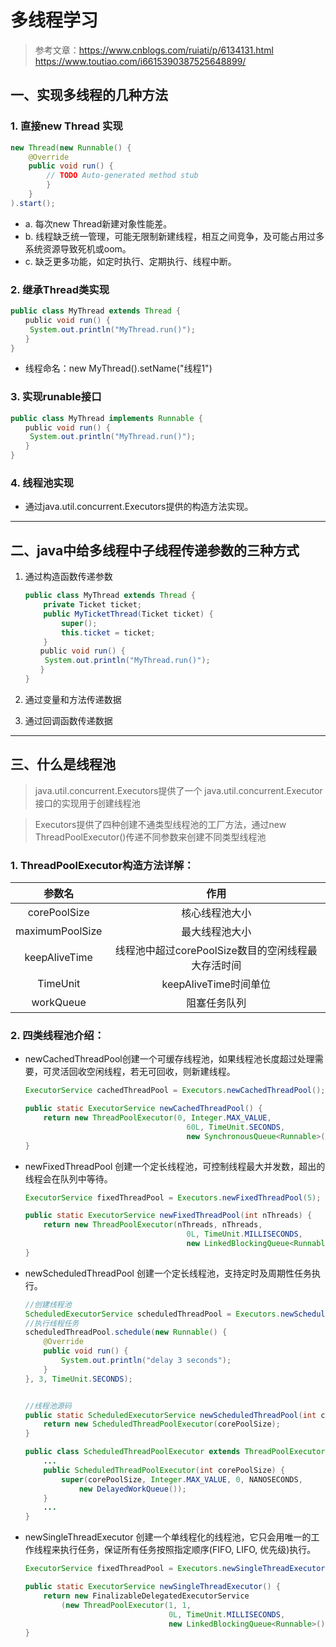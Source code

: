# 多线程学习

>参考文章：https://www.cnblogs.com/ruiati/p/6134131.html  
https://www.toutiao.com/i6615390387525648899/


## 一、实现多线程的几种方法

### 1. 直接new Thread 实现
```java
new Thread(new Runnable() {
    @Override
    public void run() {
        // TODO Auto-generated method stub
        }
    }
).start();
```
- a. 每次new Thread新建对象性能差。
- b. 线程缺乏统一管理，可能无限制新建线程，相互之间竞争，及可能占用过多系统资源导致死机或oom。
- c. 缺乏更多功能，如定时执行、定期执行、线程中断。

### 2. 继承Thread类实现

```java
public class MyThread extends Thread {  
　　public void run() {  
　　 System.out.println("MyThread.run()");  
　　}  
}  
```
- 线程命名：new MyThread().setName("线程1")

### 3. 实现runable接口 

```java
public class MyThread implements Runnable {  
　　public void run() {  
　　 System.out.println("MyThread.run()");  
　　}  
} 
```

### 4. 线程池实现

- 通过java.util.concurrent.Executors提供的构造方法实现。


---

## 二、java中给多线程中子线程传递参数的三种方式

1. 通过构造函数传递参数

    ```java
    public class MyThread extends Thread {
        private Ticket ticket;	
        public MyTicketThread(Ticket ticket) {
            super();
            this.ticket = ticket;
        }  
    　　public void run() {  
    　　 System.out.println("MyThread.run()");  
    　　} 
    } 
    ```


2. 通过变量和方法传递数据



3. 通过回调函数传递数据



-----

## 三、什么是线程池 

> java.util.concurrent.Executors提供了一个 java.util.concurrent.Executor接口的实现用于创建线程池


> Executors提供了四种创建不通类型线程池的工厂方法，通过new ThreadPoolExecutor()传递不同参数来创建不同类型线程池

### 1. ThreadPoolExecutor构造方法详解：

|参数名 |作用|
|:--:|:--:|
|corePoolSize   |核心线程池大小|
|maximumPoolSize|最大线程池大小|
|keepAliveTime  |线程池中超过corePoolSize数目的空闲线程最大存活时间|
|TimeUnit       |keepAliveTime时间单位|
|workQueue      |阻塞任务队列|



### 2. 四类线程池介绍：

* newCachedThreadPool创建一个可缓存线程池，如果线程池长度超过处理需要，可灵活回收空闲线程，若无可回收，则新建线程。

    ```java
    ExecutorService cachedThreadPool = Executors.newCachedThreadPool();

    public static ExecutorService newCachedThreadPool() {
        return new ThreadPoolExecutor(0, Integer.MAX_VALUE,
                                        60L, TimeUnit.SECONDS,
                                        new SynchronousQueue<Runnable>());
    }
    ```


* newFixedThreadPool 创建一个定长线程池，可控制线程最大并发数，超出的线程会在队列中等待。

    ```java
    ExecutorService fixedThreadPool = Executors.newFixedThreadPool(5);

    public static ExecutorService newFixedThreadPool(int nThreads) {
        return new ThreadPoolExecutor(nThreads, nThreads,
                                        0L, TimeUnit.MILLISECONDS,
                                        new LinkedBlockingQueue<Runnable>());
    }
    ```


* newScheduledThreadPool 创建一个定长线程池，支持定时及周期性任务执行。

    ```java  
    //创建线程池
    ScheduledExecutorService scheduledThreadPool = Executors.newScheduledThreadPool(5);
    //执行线程任务
    scheduledThreadPool.schedule(new Runnable() {
        @Override
        public void run() {
            System.out.println("delay 3 seconds");
        }
    }, 3, TimeUnit.SECONDS);


    //线程池源码
    public static ScheduledExecutorService newScheduledThreadPool(int corePoolSize) {
        return new ScheduledThreadPoolExecutor(corePoolSize);
    }

    public class ScheduledThreadPoolExecutor extends ThreadPoolExecutor implements ScheduledExecutorService {     
        ...
        public ScheduledThreadPoolExecutor(int corePoolSize) {
            super(corePoolSize, Integer.MAX_VALUE, 0, NANOSECONDS,
                new DelayedWorkQueue());
        }
        ...
    }


    ```



* newSingleThreadExecutor 创建一个单线程化的线程池，它只会用唯一的工作线程来执行任务，保证所有任务按照指定顺序(FIFO, LIFO, 优先级)执行。

    ```java
    ExecutorService fixedThreadPool = Executors.newSingleThreadExecutor();

    public static ExecutorService newSingleThreadExecutor() {
        return new FinalizableDelegatedExecutorService
            (new ThreadPoolExecutor(1, 1,
                                    0L, TimeUnit.MILLISECONDS,
                                    new LinkedBlockingQueue<Runnable>()));
    }

    ```